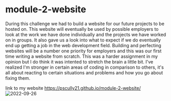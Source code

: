 # module-2-website

  During this challenge we had to build a website for our future projects to be hosted on. This website will eventually be used by possible employers to look at the work we have done individually and the projects we have worked on in groups. It also gave us a look into what to expect if we do eventually end up getting a job in the web development field. Building and perfecting websites will be a number one priority for employers and this was our first time writing a website from scratch. This was a harder assignment in my opinion but I do think it was intented to stretch the brain a little bit. I've realized I'm stronger in certain areas of coding in comparison to others, it's all about reacting to certain situations and problems and how you go about fixing them.
  
  link to my website https://pscully21.github.io/module-2-website/ 
  ![2022-09-26](https://user-images.githubusercontent.com/113151411/192434925-e837a95b-e27a-42f9-83f8-e6e36a84754b.png)

